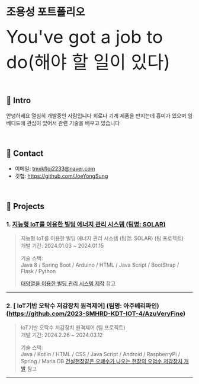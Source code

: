 # 조용성 포트폴리오
<font size=12pt>You've got a job to do(해야 할 일이 있다)</font>

</br>

## :pushpin: Intro
안녕하세요 열심히 개발중인 사람입니다
회로나 기계 제품을 만지는데 흥미가 있으며
임베디드에 관심이 있어서 관련 기술을 배우고 있습니다


</br>

## :pushpin: Contact
- 이메일: tmxkflqj2233@naver.com
- 깃헙: https://github.com/JoeYongSung

</br>

## :pushpin: Projects
### 1. [지능형 IoT를 이용한 빌딩 에너지 관리 시스템 (팀명: SOLAR)](https://github.com/2023-SMHRD-KDT-IOT-4/SolarBEMS)
>지능형 IoT를 이용한 빌딩 에너지 관리 시스템 (팀명: SOLAR) (팀 프로젝트)  
>개발 기간: 2024.01.03 ~ 2024.01.15  
>  
>기술 스택:  
>Java 8 / Spring Boot / Arduino / HTML / Java Script / BootStrap / Flask / Python
>  
>[태양열을 이용한 빌딩 관리 시스템 제작](https://github.com/2023-SMHRD-KDT-IOT-4/SolarBEMS) 참고

---

### 2. [ IoT기반 오탁수 저감장치 원격제어] (팀명: 아주베리파인)(https://github.com/2023-SMHRD-KDT-IOT-4/AzuVeryFine)
> IoT기반 오탁수 저감장치 원격제어  (팀 프로젝트)  
>개발 기간: 2024.2.26 ~ 2024.03.12  
>  
>기술 스택:  
>Java / Kotlin / HTML / CSS / Java Script / Android / RaspberryPi / Spring / Maria DB
>[건설현장같은 오폐수가 나오는 현장의 오염수 저감장치 개발](https://github.com/2023-SMHRD-KDT-IOT-4/AzuVeryFine) 참고

---
